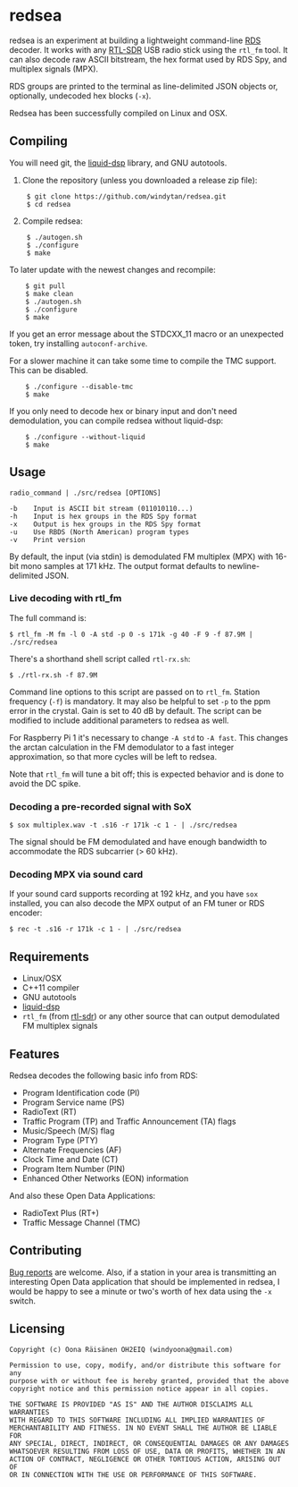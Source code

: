 # redsea

redsea is an experiment at building a lightweight command-line
[RDS](http://en.wikipedia.org/wiki/Radio_Data_System) decoder.
It works with any [RTL-SDR](http://www.rtl-sdr.com/about-rtl-sdr/) USB radio
stick using the `rtl_fm` tool. It can also decode raw ASCII bitstream, the hex
format used by RDS Spy, and multiplex signals (MPX).

RDS groups are printed to the terminal as line-delimited JSON objects
or, optionally, undecoded hex blocks (`-x`).

Redsea has been successfully compiled on Linux and OSX.

## Compiling

You will need git, the [liquid-dsp](https://github.com/jgaeddert/liquid-dsp)
library, and GNU autotools.

1. Clone the repository (unless you downloaded a release zip file):

        $ git clone https://github.com/windytan/redsea.git
        $ cd redsea

2. Compile redsea:

        $ ./autogen.sh
        $ ./configure
        $ make

To later update with the newest changes and recompile:

        $ git pull
        $ make clean
        $ ./autogen.sh
        $ ./configure
        $ make

If you get an error message about the STDCXX_11 macro or an unexpected token,
try installing `autoconf-archive`.

For a slower machine it can take some time to compile the TMC support. This can
be disabled.

        $ ./configure --disable-tmc
        $ make

If you only need to decode hex or binary input and don't need demodulation,
you can compile redsea without liquid-dsp:

        $ ./configure --without-liquid
        $ make

## Usage

```
radio_command | ./src/redsea [OPTIONS]

-b    Input is ASCII bit stream (011010110...)
-h    Input is hex groups in the RDS Spy format
-x    Output is hex groups in the RDS Spy format
-u    Use RBDS (North American) program types
-v    Print version
```

By default, the input (via stdin) is demodulated FM multiplex (MPX) with 16-bit
mono samples at 171 kHz. The output format defaults to newline-delimited JSON.

### Live decoding with rtl_fm

The full command is:

    $ rtl_fm -M fm -l 0 -A std -p 0 -s 171k -g 40 -F 9 -f 87.9M | ./src/redsea

There's a shorthand shell script called `rtl-rx.sh`:

    $ ./rtl-rx.sh -f 87.9M

Command line options to this script are passed on to `rtl_fm`. Station frequency
(`-f`) is mandatory. It may also be helpful to set `-p` to the ppm error in the
crystal. Gain is set to 40 dB by default. The script can be modified to include
additional parameters to redsea as well.

For Raspberry Pi 1 it's necessary to change `-A std` to `-A fast`. This
changes the arctan calculation in the FM demodulator to a fast integer
approximation, so that more cycles will be left to redsea.

Note that `rtl_fm` will tune a bit off; this is expected behavior and is done to
avoid the DC spike.

### Decoding a pre-recorded signal with SoX

    $ sox multiplex.wav -t .s16 -r 171k -c 1 - | ./src/redsea

The signal should be FM demodulated and have enough bandwidth to accommodate the
RDS subcarrier (> 60 kHz).

### Decoding MPX via sound card

If your sound card supports recording at 192 kHz, and you have `sox` installed,
you can also decode the MPX output of an FM tuner or RDS encoder:

    $ rec -t .s16 -r 171k -c 1 - | ./src/redsea

## Requirements

* Linux/OSX
* C++11 compiler
* GNU autotools
* [liquid-dsp](https://github.com/jgaeddert/liquid-dsp)
* `rtl_fm` (from [rtl-sdr](http://sdr.osmocom.org/trac/wiki/rtl-sdr)) or any
   other source that can output demodulated FM multiplex signals

## Features

Redsea decodes the following basic info from RDS:

* Program Identification code (PI)
* Program Service name (PS)
* RadioText (RT)
* Traffic Program (TP) and Traffic Announcement (TA) flags
* Music/Speech (M/S) flag
* Program Type (PTY)
* Alternate Frequencies (AF)
* Clock Time and Date (CT)
* Program Item Number (PIN)
* Enhanced Other Networks (EON) information

And also these Open Data Applications:

* RadioText Plus (RT+)
* Traffic Message Channel (TMC)

## Contributing

[Bug reports](https://github.com/windytan/redsea/issues) are welcome. Also, if a
station in your area is transmitting an interesting Open Data application that
should be implemented in redsea, I would be happy to see a minute or two's worth
of hex data using the `-x` switch.

## Licensing

```
Copyright (c) Oona Räisänen OH2EIQ (windyoona@gmail.com)

Permission to use, copy, modify, and/or distribute this software for any
purpose with or without fee is hereby granted, provided that the above
copyright notice and this permission notice appear in all copies.

THE SOFTWARE IS PROVIDED "AS IS" AND THE AUTHOR DISCLAIMS ALL WARRANTIES
WITH REGARD TO THIS SOFTWARE INCLUDING ALL IMPLIED WARRANTIES OF
MERCHANTABILITY AND FITNESS. IN NO EVENT SHALL THE AUTHOR BE LIABLE FOR
ANY SPECIAL, DIRECT, INDIRECT, OR CONSEQUENTIAL DAMAGES OR ANY DAMAGES
WHATSOEVER RESULTING FROM LOSS OF USE, DATA OR PROFITS, WHETHER IN AN
ACTION OF CONTRACT, NEGLIGENCE OR OTHER TORTIOUS ACTION, ARISING OUT OF
OR IN CONNECTION WITH THE USE OR PERFORMANCE OF THIS SOFTWARE.
```
